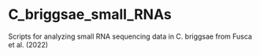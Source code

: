 # C_briggsae_small_RNAs
Scripts for analyzing small RNA sequencing data in C. briggsae from Fusca et al. (2022)
